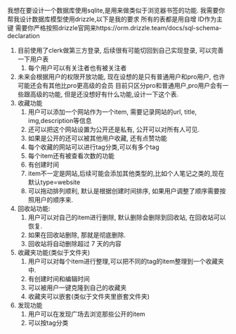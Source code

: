 我想在要设计一个数据库使用sqlite,是用来做类似于浏览器书签的功能. 我需要你帮我设计数据库模型使用drizzle,以下是我的要求
所有的表都是用自增 ID作为主键 需要你严格按照drizzle官网来https://orm.drizzle.team/docs/sql-schema-declaration
1. 目前使用了clerk做第三方登录, 后续很有可能切回到自己实现登录, 可以完善一下用户表
   1. 每个用户可以有关注者也有被关注者
2. 未来会根据用户的权限开放功能, 现在设想的是只有普通用户和pro用户, 也许可能还会有其他比pro更高级的会员 目前只区分pro和普通用户,pro用户会有一些跟高级的功能, 但是还没想好有什么功能,设计一下这个表.
3. 收藏功能
   1. 用户可以添加一个网站作为一个item, 需要记录网站的url, title, img,description等信息
   2. 还可以把这个网站设置为公开还是私有, 公开可以对所有人可见.
   3. 如果是公开的还可以被其他用户收藏, 还有点赞功能
   4. 每个收藏的网站可以进行tag分类,可以有多个tag
   5. 每个item还有被查看次数的功能
   6. 有创建时间
   7. item不一定是网站,后续可能会添加其他类型的,比如个人笔记之类的,现在默认type=website
   8. 可以拖动排列顺利, 默认是根据创建时间排序, 如果用户调整了顺序需要按照用户的顺序来.
4. 回收站功能:
   1.  用户可以对自己的item进行删除, 默认删除会删除到回收站, 在回收站可以恢复.
   2.  如果在回收站删除, 那就是彻底删除.
   3.  回收站将自动删除超过 7 天的内容 
5. 收藏夹功能(类似于文件夹)
   1.  用户可以对每个item进行整理,可以把不同的tag的item整理到一个收藏夹中.
   2.  有创建时间和编辑时间
   3.  可以被用户一键克隆到自己的收藏夹
   4.  收藏夹可以嵌套(类似于文件夹里嵌套文件夹)
6.  发现功能
    1. 用户可以在发现广场去浏览那些公开的item
    2. 可以按tag分类